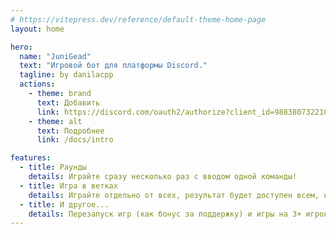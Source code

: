 ```yaml
---
# https://vitepress.dev/reference/default-theme-home-page
layout: home

hero:
  name: "JuniGead"
  text: "Игровой бот для платформы Discord."
  tagline: by danilacpp
  actions:
    - theme: brand
      text: Добавить
      link: https://discord.com/oauth2/authorize?client_id=988380732210679818&scope=bot+applications.commands&permissions=274878254144
    - theme: alt
      text: Подробнее
      link: /docs/intro

features:
  - title: Раунды
    details: Играйте сразу несколько раз с вводом одной команды!
  - title: Игра в ветках
    details: Играйте отдельно от всех, результат будет доступен всем, когда окончится игра.
  - title: И другое...
    details: Перезапуск игр (как бонус за поддержку) и игры на 3+ игроков, больше в будущем.
---
```


